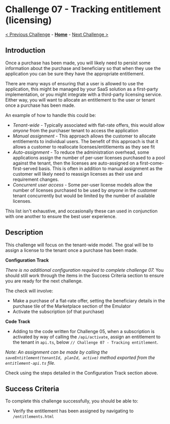# Challenge 07 - Tracking entitlement (licensing)

[< Previous Challenge](./Challenge-06.md) - **[Home](../README.md)** - [Next Challenge >](./Challenge-08.md)

## Introduction

Once a purchase has been made, you will likely need to persist some information about the purchase and beneficiary so that when they use the application you can
be sure they have the appropriate entitlement.

There are many ways of ensuring that a user is allowed to use the application, this might be managed by your SaaS solution as a first-party implementation, or you might integrate with a third-party licensing service. Either way, you will want to allocate an entitlement to the user or tenant once a purchase has been made.

An example of how to handle this could be:

* *Tenant-wide* - Typically associated with flat-rate offers, this would allow _anyone_ from the purchaser tenant to access the application
* *Manual assignment* - This approach allows the customer to allocate entitlements to individual users. The benefit of this approach is that it allows a customer to reallocate licenses/entitlements as they see fit
* *Auto-assignment* - To reduce the administration overhead, some applications assign the number of per-user licenses purchased to a pool against the tenant, then the licenses are auto-assigned on a first-come-first-served basis. This is often in addition to manual assignment as the customer will likely need to reassign licenses as their use and requirement changes.
* *Concurrent user access* - Some per-user license models allow the number of licenses purchased to be used by _anyone_ in the customer tenant concurrently but would be limited by the number of available licenses.

This list isn't exhaustive, and occasionally these can used in conjunction with one another to ensure the best user experience.

## Description

This challenge will focus on the tenant-wide model. The goal will be to assign a license to the tenant once a purchase has been made.

**Configuration Track**

*There is no additional configuration required to complete challenge 07.* 
You should still work through the items in the Success Criteria section to ensure you are ready for the next challenge.

The check will involve:
- Make a purchase of a flat-rate offer, setting the beneficiary details in the purchase tile of the Marketplace section of the Emulator
- Activate the subscription (of that purchase)

**Code Track**

- Adding to the code written for Challenge 05, when a subscription is activated by way of calling the `/api/activate`, assign an entitlement to the tenant in `api.ts`, below `// Challenge 07 - Tracking entitlement`.

*Note: An assignment can be made by calling the `saveEntitlement(tenantId, planId, active)` method exported from the `entitlement-api.ts` file.*

Check using the steps detailed in the Configuration Track section above.

## Success Criteria

To complete this challenge successfully, you should be able to:
- Verify the entitlement has been assigned by navigating to `/entitlements.html`